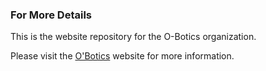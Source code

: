 ### For More Details
This is the website repository for the O-Botics organization.

Please visit the [O'Botics](http://o-botics.org) website for more information.
